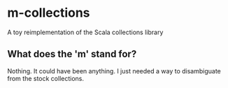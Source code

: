 m-collections
=============

A toy reimplementation of the Scala collections library

What does the 'm' stand for?
----------------------------

Nothing. It could have been anything. I just needed a way to disambiguate from the stock collections.
